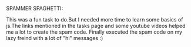 SPAMMER SPAGHETTI: 

This was a fun task to do.But I needed more time to learn some basics of js.The links mentioned in the tasks page and some youtube videos helped me a lot to create the spam code. Finally executed the spam code on my lazy freind with a lot of "hi" messages :)
